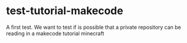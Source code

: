 # test-tutorial-makecode
A first test. We want to test if is possible that a private repository can be reading in a makecode tutorial minecraft
